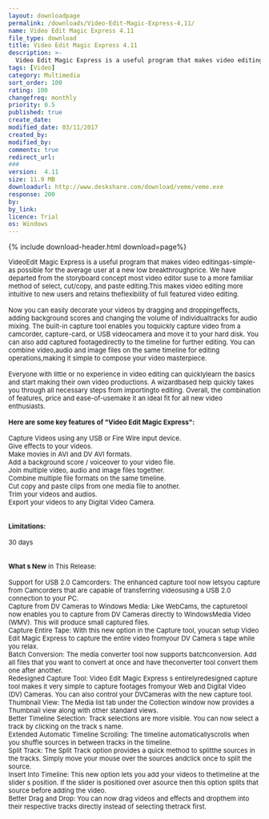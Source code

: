 ```yaml
---
layout: downloadpage
permalink: /downloads/Video-Edit-Magic-Express-4,11/
name: Video Edit Magic Express 4.11
file_type: download
title: Video Edit Magic Express 4.11
description: >-
  Video Edit Magic Express is a useful program that makes video editing as-simple-as possible
tags: [Video]
category: Multimedia
sort_order: 100
rating: 100
changefreq: monthly
priority: 0.5
published: true
create_date: 
modified_date: 03/11/2017
created_by: 
modified_by: 
comments: true
redirect_url: 
### 
version:  4.11
size: 11.9 MB
downloadurl: http://www.deskshare.com/download/veme/veme.exe
response: 200
by: 
by_link: 
licence: Trial 
os: Windows
---
```


{% include download-header.html download=page%}

<p style="fix-download-text !important">
<p><font size="2"><p>VideoEdit Magic Express is a useful program that makes video editingas-simple-as possible for the average user at a new low breakthroughprice. We have departed from the storyboard concept most video editor suse to a more familiar method of select, cut/copy, and paste editing.This makes video editing more intuitive to new users and retains theflexibility of full featured video editing. <br />
<br />
Now you can easily decorate your videos by dragging and droppingeffects, adding background scores and changing the volume of individualtracks for audio mixing. The built-in capture tool enables you toquickly capture video from a camcorder, capture-card, or USB videocamera and move it to your hard disk. You can also add captured footagedirectly to the timeline for further editing. You can combine video,audio and image files on the same timeline for editing operations,making it simple to compose your video masterpiece. <br />
<br />
Everyone with little or no experience in video editing can quicklylearn the basics and start making their own video productions. A wizardbased help quickly takes you through all necessary steps from importingto editing. Overall, the combination of features, price and ease-of-usemake it an ideal fit for all new video enthusiasts.<br />
<br />
<span><strong>Here </strong><strong>are some key features of "Video Edit Magic Express":</strong></span><br />
<br />
Capture Videos using any USB or Fire Wire input device. <br />
Give effects to your videos. <br />
Make movies in AVI and DV AVI formats. <br />
Add a background score / voiceover to your video file. <br />
Join multiple video, audio and image files together. <br />
Combine multiple file formats on the same timeline. <br />
Cut copy and paste clips from one media file to another. <br />
Trim your videos and audios. <br />
Export your videos to any Digital Video Camera.<br />
<br />
<br />
<span><strong>Limitations:</strong></span><br />
<br />
30 days<br />
<br />
<br />
<strong>What s New</strong> in This Release:<br />
<br />
Support for USB 2.0 Camcorders: The enhanced capture tool now letsyou capture from Camcorders that are capable of transferring videosusing a USB 2.0 connection to your PC. <br />
Capture from DV Cameras to Windows Media: Like WebCams, the capturetool now enables you to capture from DV Cameras directly to WindowsMedia Video (WMV). This will produce small captured files. <br />
Capture Entire Tape: With this new option in the Capture tool, youcan setup Video Edit Magic Express to capture the entire video fromyour DV Camera s tape while you relax. <br />
Batch Conversion: The media converter tool now supports batchconversion. Add all files that you want to convert at once and have theconverter tool convert them one after another. <br />
Redesigned Capture Tool: Video Edit Magic Express s entirelyredesigned capture tool makes it very simple to capture footages fromyour Web and Digital Video (DV) Cameras. You can also control your DVCameras with the new capture tool. <br />
Thumbnail View: The Media list tab under the Collection window now provides a Thumbnail view along with other standard views. <br />
Better Timeline Selection: Track selections are more visible. You can now select a track by clicking on the track s name. <br />
Extended Automatic Timeline Scrolling: The timeline automaticallyscrolls when you shuffle sources in between tracks in the timeline. <br />
Split Track: The Split Track option provides a quick method to splitthe sources in the tracks. Simply move your mouse over the sources andclick once to split the source. <br />
Insert Into Timeline: This new option lets you add your videos to thetimeline at the slider s position. If the slider is positioned over asource then this option splits that source before adding the video. <br />
Better Drag and Drop: You can now drag videos and effects and dropthem into their respective tracks directly instead of selecting thetrack first.</p></p></p>

